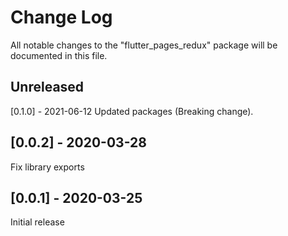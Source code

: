# Change Log

All notable changes to the "flutter_pages_redux" package will be documented in this file.

## Unreleased
[0.1.0] - 2021-06-12
Updated packages (Breaking change).

## [0.0.2] - 2020-03-28
Fix library exports

## [0.0.1] - 2020-03-25
Initial release